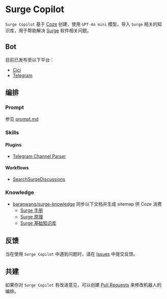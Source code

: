 # Surge Copilot

`Surge Copilot` 基于 [Coze](https://www.coze.com/) 创建，使用 `GPT-4o mini` 模型，导入 `Surge` 相关的知识库，用于帮助解决 [Surge](https://nssurge.com) 软件相关问题。

## Bot

目前已发布至以下平台：

- [Cici](https://ciciai.com/bot/RIOuXtsr)
- [Telegram](https://t.me/surge_copilot_bot)

## 编排

### Prompt

参见 [prompt.md](./prompt.md)

### Skills

#### Plugins

- [Telegram Channel Parser](https://coze.com/store/plugin/7350348829092380677)

#### Workflows

- [SearchSurgeDiscussions](https://coze.com/store/workflow/7400600422458621959)

### Knowledge

- [baranwang/surge-knowledge](https://github.com/baranwang/surge-knowledge) 同步以下文档并生成 sitemap 供 Coze 消费
  - [Surge 手册](https://manual.nssurge.com/)
  - [Surge 原理](https://manual.nssurge.com/book/understanding-surge/en/)
  - [Surge 基础知识库](https://kb.nssurge.com/surge-knowledge-base)

## 反馈

当在使用 `Surge Copilot` 中遇到问题时，请在 [Issues](https://github.com/baranwang/surge-copilot/issues) 中提交反馈。

## 共建

如果你对 `Surge Copilot` 有改进意见，可以创建 [Pull Requests](https://github.com/baranwang/surge-copilot/pulls) 来修改机器人的编排。